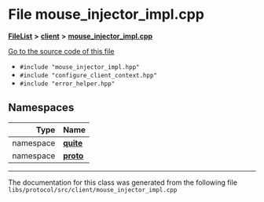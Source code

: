 

# File mouse\_injector\_impl.cpp



[**FileList**](files.md) **>** [**client**](dir_5522d6aca5c3fb454e911c5582f2e576.md) **>** [**mouse\_injector\_impl.cpp**](mouse__injector__impl_8cpp.md)

[Go to the source code of this file](mouse__injector__impl_8cpp_source.md)



* `#include "mouse_injector_impl.hpp"`
* `#include "configure_client_context.hpp"`
* `#include "error_helper.hpp"`













## Namespaces

| Type | Name |
| ---: | :--- |
| namespace | [**quite**](namespacequite.md) <br> |
| namespace | [**proto**](namespacequite_1_1proto.md) <br> |





















































------------------------------
The documentation for this class was generated from the following file `libs/protocol/src/client/mouse_injector_impl.cpp`

